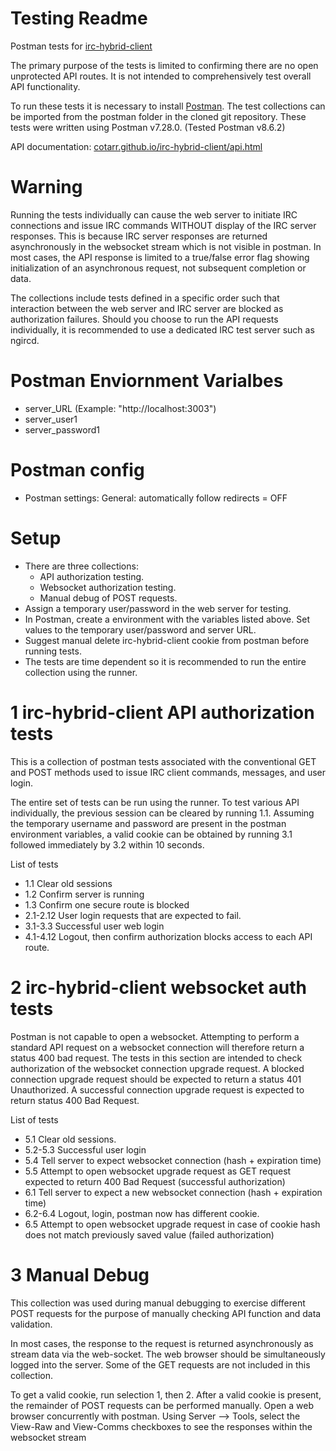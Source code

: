 # Testing Readme


Postman tests for [irc-hybrid-client](https://github.com/cotarr/irc-hybrid-client)


The primary purpose of the tests is limited to confirming there are no open unprotected API routes.
It is not intended to comprehensively test overall API functionality.

To run these tests it is necessary to install [Postman](https://www.postman.com/downloads/).
The test collections can be imported from the postman folder in the cloned git repository.
These tests were written using Postman v7.28.0. (Tested Postman v8.6.2)

API documentation: [cotarr.github.io/irc-hybrid-client/api.html](https://cotarr.github.io/irc-hybrid-client/api.html)

# Warning

Running the tests individually can cause the web server to initiate IRC connections and issue
IRC commands WITHOUT display of the IRC server responses.
This is because IRC server responses are returned asynchronously in the websocket stream
which is not visible in postman.
In most cases, the API response is limited to a true/false error flag showing initialization
of an asynchronous request, not subsequent completion or data.

The collections include tests defined in a specific order such that interaction between the
web server and IRC server are blocked as authorization failures. Should you choose to run
the API requests individually, it is recommended to use a dedicated IRC test server such as ngircd.

# Postman Enviornment Varialbes

- server_URL (Example: "http://localhost:3003")
- server_user1
- server_password1

# Postman config
* Postman settings: General: automatically follow redirects = OFF

# Setup
* There are three collections:
  * API authorization testing.
  * Websocket authorization testing.
  * Manual debug of POST requests.
* Assign a temporary user/password in the web server for testing.
* In Postman, create a environment with the variables listed above. Set values to the temporary user/password and server URL.
* Suggest manual delete irc-hybrid-client cookie from postman before running tests.
* The tests are time dependent so it is recommended to run the entire collection using the runner.

# 1 irc-hybrid-client API authorization tests

This is a collection of postman tests associated with the
conventional GET and POST methods used to issue IRC client
commands, messages, and user login.

The entire set of tests can be run using the runner. To test various API individually,
the previous session can be cleared by running 1.1.
Assuming the temporary username and password are present in the postman environment variables,
a valid cookie can be obtained by running 3.1 followed immediately by 3.2 within 10 seconds.

List of tests

* 1.1 Clear old sessions
* 1.2 Confirm server is running
* 1.3 Confirm one secure route is blocked
* 2.1-2.12 User login requests that are expected to fail.
* 3.1-3.3 Successful user web login
* 4.1-4.12 Logout, then confirm authorization blocks access to each API route.

# 2 irc-hybrid-client websocket auth tests

Postman is not capable to open a websocket. Attempting to perform a standard API request
on a websocket connection will therefore return a status 400 bad request.
The tests in this section are intended to check authorization of the
websocket connection upgrade request. A blocked connection upgrade request should be
expected to return a status 401 Unauthorized. A successful connection upgrade request
is expected to return status 400 Bad Request.

List of tests

* 5.1 Clear old sessions.
* 5.2-5.3 Successful user login
* 5.4 Tell server to expect websocket connection (hash + expiration time)
* 5.5 Attempt to open websocket upgrade request as GET request expected to return 400 Bad Request (successful authorization)
* 6.1 Tell server to expect a new websocket connection (hash + expiration time)
* 6.2-6.4 Logout, login, postman now has different cookie.
* 6.5 Attempt to open websocket upgrade request in case of cookie hash does not match previously saved value (failed authorization)

# 3 Manual Debug
This collection was used during manual debugging to exercise different POST requests for the purpose of manually checking API function and data validation.

In most cases, the response to the request is returned asynchronously as stream data via the web-socket. The web browser should be simultaneously logged into the server. Some of the GET requests are not included in this collection.

To get a valid cookie, run selection 1, then 2. After a valid cookie is present, the remainder of POST requests can be performed manually. Open a web browser concurrently with postman. Using Server --> Tools, select the View-Raw and View-Comms checkboxes to see the responses within the websocket stream
